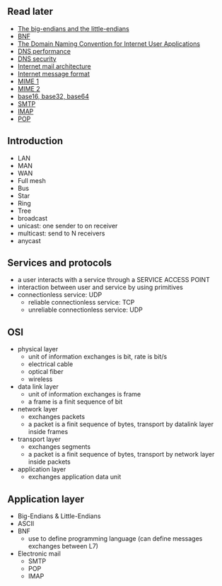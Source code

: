 ## Read later
- [The big-endians and the little-endians](https://www.rfc-editor.org/ien/ien137.txt)
- [BNF](https://datatracker.ietf.org/doc/html/rfc5234.html)
- [The Domain Naming Convention for Internet User Applications](https://datatracker.ietf.org/doc/html/rfc819.html)
- [DNS performance](https://ieeexplore.ieee.org/document/1041066)
- [DNS security](https://datatracker.ietf.org/doc/html/rfc4033.html)
- [Internet mail architecture](https://datatracker.ietf.org/doc/html/rfc5598.html)
- [Internet message format](https://datatracker.ietf.org/doc/html/rfc5322.html)
- [MIME 1](https://datatracker.ietf.org/doc/html/rfc2045.html)
- [MIME 2](https://datatracker.ietf.org/doc/html/rfc2046.html)
- [base16, base32, base64](https://datatracker.ietf.org/doc/html/rfc4648.html)
- [SMTP](https://datatracker.ietf.org/doc/html/rfc821.html)
- [IMAP](https://datatracker.ietf.org/doc/html/rfc3501.html)
- [POP](https://datatracker.ietf.org/doc/html/rfc1939.html)

## Introduction 
- LAN 
- MAN 
- WAN 
- Full mesh 
- Bus 
- Star
- Ring 
- Tree
- broadcast 
- unicast: one sender to on receiver 
- multicast: send to N receivers 
- anycast 

## Services and protocols 
- a user interacts with a service through a SERVICE ACCESS POINT 
- interaction between user and service by using primitives
- connectionless service: UDP 
  - reliable connectionless service: TCP
  - unreliable connectionless service: UDP

## OSI
- physical layer
  - unit of information exchanges is bit, rate is bit/s
  - electrical cable
  - optical fiber
  - wireless
- data link layer
  - unit of information exchanges is frame
  - a frame is a finit sequence of bit
- network layer
  - exchanges packets
  - a packet is a finit sequence of bytes, transport by datalink layer inside frames
- transport layer
  - exchanges segments
  - a packet is a finit sequence of bytes, transport by network layer inside packets
- application layer
  - exchanges application data unit

## Application layer
- Big-Endians & Little-Endians
- ASCII
- BNF
  - use to define programming language (can define messages exchanges between L7)
- Electronic mail
  - SMTP
  - POP
  - IMAP





